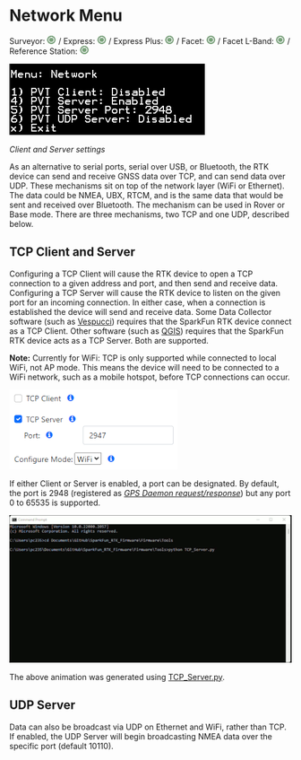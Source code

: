 # Network Menu

Surveyor: ![Feature Supported](img/Icons/GreenDot.png) / Express: ![Feature Supported](img/Icons/GreenDot.png) / Express Plus: ![Feature Supported](img/Icons/GreenDot.png) / Facet: ![Feature Supported](img/Icons/GreenDot.png) / Facet L-Band: ![Feature Supported](img/Icons/GreenDot.png) / Reference Station: ![Feature Supported](img/Icons/GreenDot.png)

![Client and Server settings](<img/Terminal/SparkFun RTK Network Menu.png>)

*Client and Server settings*

As an alternative to serial ports, serial over USB, or Bluetooth, the RTK device can send and receive GNSS data over TCP, and can send data over UDP.   These mechanisms sit on top of the network layer (WiFi or Ethernet).  The data could be NMEA, UBX, RTCM, and is the same data that would be sent and received over Bluetooth.  The mechanism can be used in Rover or Base mode.  There are three mechanisms, two TCP and one UDP, described below.

## TCP Client and Server

Configuring a TCP Client will cause the RTK device to open a TCP connection to a given address and port, and then send and receive data.  Configuring a TCP Server will cause the RTK device to listen on the given port for an incoming connection.  In either case, when a connection is established the device will send and receive data.
Some Data Collector software (such as [Vespucci](gis_software.md#vespucci)) requires that the SparkFun RTK device connect as a TCP Client. Other software (such as [QGIS](gis_software.md#qgis)) requires that the SparkFun RTK device acts as a TCP Server. Both are supported.

**Note:** Currently for WiFi: TCP is only supported while connected to local WiFi, not AP mode. This means the device will need to be connected to a WiFi network, such as a mobile hotspot, before TCP connections can occur.

![TCP Port Entry](img/WiFi%20Config/SparkFun%20RTK%20Config%20-%20TCP%20Port.png)

If either Client or Server is enabled, a port can be designated. By default, the port is 2948 (registered as [*GPS Daemon request/response*](https://tcp-udp-ports.com/port-2948.htm)) but any port 0 to 65535 is supported.

![Ethernet TCP Client connection](img/Terminal/TCP_Client.gif)

The above animation was generated using [TCP_Server.py](https://github.com/sparkfun/SparkFun_RTK_Everywhere_Firmware/blob/main/Firmware/Tools/TCP_Server.py).

## UDP Server

Data can also be broadcast via UDP on Ethernet and WiFi, rather than TCP. If enabled, the UDP Server will begin broadcasting NMEA data over the specific port (default 10110).
